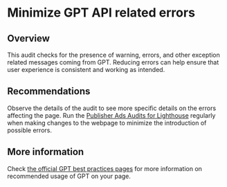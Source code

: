 # Minimize GPT API related errors

## Overview

This audit checks for the presence of warning, errors, and other exception related messages coming from GPT. Reducing errors
can help ensure that user experience is consistent and working as intended.

## Recommendations

Observe the details of the audit to see more specific details on the errors affecting the page. Run the [Publisher Ads Audits for Lighthouse](https://developers.google.com/publisher-ads-audits)
regularly when making changes to the webpage to minimize the introduction of possible errors.

## More information

Check [the official GPT best practices pages](https://developers.google.com/publisher-tag/guides/general-best-practices) 
for more information on recommended usage of GPT on your page.
